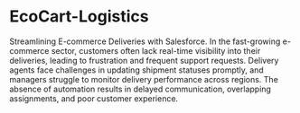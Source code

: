# EcoCart-Logistics
Streamlining E-commerce Deliveries with Salesforce.
In the fast-growing e-commerce sector, customers often lack real-time visibility into their deliveries, leading to frustration and frequent support requests. Delivery agents face challenges in updating shipment statuses promptly, and managers struggle to monitor delivery performance across regions. The absence of automation results in delayed communication, overlapping assignments, and poor customer experience.
